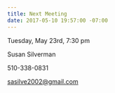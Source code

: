```yaml
---
title: Next Meeting
date: 2017-05-10 19:57:00 -07:00
---
```


Tuesday, May 23rd, 7:30 pm

Susan Silverman

510-338-0831

sasilve2002@gmail.com
